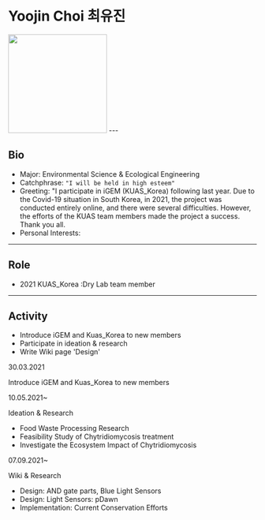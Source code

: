 
# Yoojin Choi 최유진
<img src=https://user-images.githubusercontent.com/87371591/135803442-19e64db5-e00b-4754-9b48-df16f5c89655.png width=200px height=200px>
---

## Bio
* Major: Environmental Science & Ecological Engineering
* Catchphrase: `"I will be held in high esteem"`
* Greeting: "I participate in iGEM (KUAS_Korea) following last year. Due to the Covid-19 situation in South Korea, in 2021, the project was conducted entirely online, and there were several difficulties. However, the efforts of the KUAS team members made the project a success. Thank you all.
* Personal Interests:

---

## Role
* 2021 KUAS_Korea :Dry Lab team member

---

## Activity

* Introduce iGEM and Kuas_Korea to new members
* Participate in ideation & research
* Write Wiki page 'Design'

30.03.2021

Introduce iGEM and Kuas_Korea to new members

10.05.2021~

Ideation & Research
- Food Waste Processing Research
- Feasibility Study of Chytridiomycosis treatment
- Investigate the Ecosystem Impact of Chytridiomycosis

07.09.2021~

Wiki & Research
- Design: AND gate parts, Blue Light Sensors 
- Design: Light Sensors: pDawn
- Implementation: Current Conservation Efforts

####  


